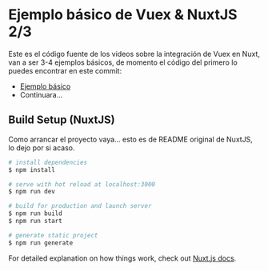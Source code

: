 # Ejemplo básico de Vuex & NuxtJS 2/3

Este es el código fuente de los videos sobre la integración de Vuex en Nuxt, van a ser 3-4 ejemplos básicos, de momento el código del primero lo puedes encontrar en este commit:

* [Ejemplo básico](https://github.com/antonrodin/vuex-nuxt/tree/2f99a1469cad1040f319deb3f7d1fe823fdb49c4)
* Continuara...

## Build Setup (NuxtJS)

Como arrancar el proyecto vaya... esto es de README original de NuxtJS, lo dejo por si 
acaso.

```bash
# install dependencies
$ npm install

# serve with hot reload at localhost:3000
$ npm run dev

# build for production and launch server
$ npm run build
$ npm run start

# generate static project
$ npm run generate
```

For detailed explanation on how things work, check out [Nuxt.js docs](https://nuxtjs.org).
